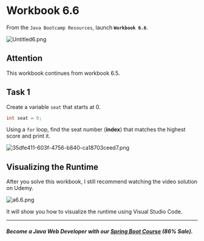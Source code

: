 # Workbook 6.6

From the `Java Bootcamp Resources`, launch **`Workbook 6.6`**.

![Untitled6.png](https://firebasestorage.googleapis.com/v0/b/learnthepart-75aed.appspot.com/o/images%2Fd5856bed-79ee-454c-8ab1-c804b193cfa0?alt=media&token=bb813990-1287-4c97-8dbb-c94c3e94241f)

## Attention

This workbook continues from workbook 6.5.

## Task 1

Create a variable `seat` that starts at 0. 

```java
int seat = 0;
```
Using a `for` loop, find the seat number (**index**) that matches the highest score and print it.

![35dfe411-603f-4756-b840-ca18703ceed7.png](https://firebasestorage.googleapis.com/v0/b/learnthepart-75aed.appspot.com/o/images%2Fdfce028e-0171-4b48-8619-13254fc6cb5c?alt=media&token=16890c96-a07e-4c20-920a-d57e1e4c62d5)

## Visualizing the Runtime

After you solve this workbook, I still recommend watching the video solution on Udemy.

![a6.6.png](https://firebasestorage.googleapis.com/v0/b/learnthepart-75aed.appspot.com/o/images%2F46bbbfb4-db2a-4a0d-9b48-c5f24df72c93?alt=media&token=04eb6995-a1fb-46a9-bce6-e7ff0208c3fc)

It will show you how to visualize the runtime using Visual Studio Code.

----------
##### Become a Java Web Developer with our [Spring Boot Course](https://udemy-redirect-app.herokuapp.com/spring) (86% Sale).
